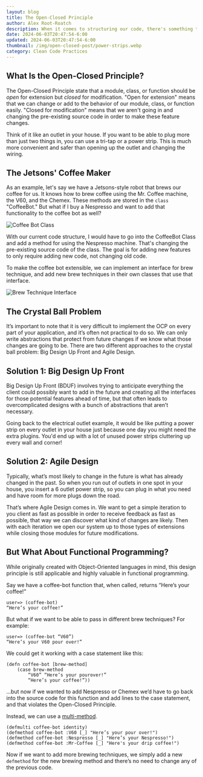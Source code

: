 ```yaml
---
layout: blog
title: The Open-Closed Principle
author: Alex Root-Roatch
description: When it comes to structuring our code, there's something to be learned from the outlets in our homes.
date: 2024-06-03T20:47:54-6:00
updated: 2024-06-03T20:47:54-6:00
thumbnail: /img/open-closed-post/power-strips.webp
category: Clean Code Practices
---
```


## What Is the Open-Closed Principle?

The Open-Closed Principle state that a module, class, or function should be *open* for extension but *closed* for modification. "Open for extension" means that we can change or add to the behavior of our module, class, or function easily. "Closed for modification" means that we aren't going in and changing the pre-existing source code in order to make these feature changes. 

Think of it like an outlet in your house. If you want to be able to plug more than just two things in, you can use a tri-tap or a power strip. This is much more convenient and safer than opening up the outlet and changing the wiring.

## The Jetsons' Coffee Maker

As an example, let's say we have a Jetsons-style robot that brews our coffee for us. It knows how to brew coffee using the Mr. Coffee machine, the V60, and the Chemex. These methods are stored in the `class` "CoffeeBot." But what if I buy a Nespresso and want to add that functionality to the coffee bot as well?

<img src="/img/open-closed-post/coffee-bot-class.png" alt="Coffee Bot Class" class="small-img" />

With our current code structure, I would have to go into the CoffeeBot Class and add a method for using the Nespresso machine. That's changing the pre-existing source code of the class. The goal is for adding new features to only require adding new code, not changing old code. 

To make the coffee bot extensible, we can implement an interface for brew technique, and add new brew techniques in their own classes that use that interface.

![Brew Technique Interface](/img/open-closed-post/brew-interface.jpeg)


## The Crystal Ball Problem

It’s important to note that it is very difficult to implement the OCP on every part of your application, and it’s often not practical to do so. We can only write abstractions that protect from future changes if we know what those changes are going to be. There are two different approaches to the crystal ball problem: Big Design Up Front and Agile Design.

## Solution 1: Big Design Up Front

Big Design Up Front (BDUF) involves trying to anticipate everything the client could possibly want to add in the future and creating all the interfaces for those potential features ahead of time, but that often leads to overcomplicated designs with a bunch of abstractions that aren’t necessary.

Going back to the electrical outlet example, it would be like putting a power strip on every outlet in your house just because one day you might need the extra plugins. You'd end up with a lot of unused power strips cluttering up every wall and corner!

## Solution 2: Agile Design

Typically, what’s most likely to change in the future is what has already changed in the past. So when you run out of outlets in one spot in your house, you insert a 6 outlet power strip, so you can plug in what you need and have room for more plugs down the road. 

That’s where Agile Design comes in. We want to get a simple iteration to you client as fast as possible in order to receive feedback as fast as possible, that way we can discover what kind of changes are likely. Then with each iteration we open our system up to those types of extensions while closing those modules for future modifications. 

## But What About Functional Programming? 

While originally created with Object-Oriented languages in mind, this design principle is still applicable and highly valuable in functional programming.

Say we have a coffee-bot function that, when called, returns “Here’s your coffee!”

```
user=> (coffee-bot)
“Here’s your coffee!”
```

But what if we want to be able to pass in different brew techniques? For example: 

```
user=> (coffee-bot “V60”)
“Here’s your V60 pour over!”
```

We could get it working with a case statement like this:

```
(defn coffee-bot [brew-method]
    (case brew-method
        “V60” “Here’s your pourover!”
        “Here’s your coffee!”))
```

...but now if we wanted to add Nespresso or Chemex we’d have to go back into the source code for this function and add lines to the case statement, and that violates the Open-Closed Principle. 

Instead, we can use a [multi-method](https://arootroatch-blog.vercel.app/runtime-polymorphism#h2-2). 

```
(defmulti coffee-bot identity)
(defmethod coffee-bot :V60 [_] "Here’s your pour over!")
(defmethod coffee-bot :Nespresso [_] "Here’s your Nespresso!")
(defmethod coffee-bot :Mr-Coffee [_] "Here's your drip coffee!")
```

Now if we want to add more brewing techniques, we simply add a new `defmethod` for the new brewing method and there’s no need to change any of the previous code. 
